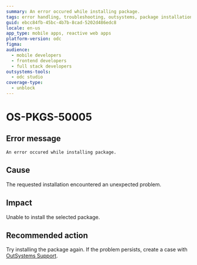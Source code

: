 ```yaml
---
summary: An error occured while installing package.
tags: error handling, troubleshooting, outsystems, package installation, support
guid: ebcc84fb-45bc-4b7b-8cad-5202d486edc8
locale: en-us
app_type: mobile apps, reactive web apps
platform-version: odc
figma:
audience:
  - mobile developers
  - frontend developers
  - full stack developers
outsystems-tools:
  - odc studio
coverage-type:
  - unblock
---
```


# OS-PKGS-50005

## Error message

`An error occured while installing package.`

## Cause

The requested installation encountered an unexpected problem.

## Impact

Unable to install the selected package.

## Recommended action

Try installing the package again.
If the problem persists, create a case with [OutSystems Support](https://www.outsystems.com/support/portal/open-support-case?ErrorCode=OS-PKGS-50005).
